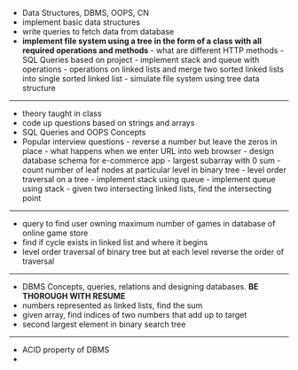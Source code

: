 - Data Structures, DBMS, OOPS, CN
- implement basic data structures
- write queries to fetch data from database
- **implement file system using a tree in the form of a class with all required operations and methods**
	  - what are different HTTP methods
	  - SQL Queries based on project
	  - implement stack and queue with operations
	  - operations on linked lists and merge two sorted linked lists into single sorted linked list
	  - simulate file system using tree data structure
---
- theory taught in class
- code up questions based on strings and arrays
- SQL Queries and OOPS Concepts
- Popular interview questions
	  - reverse a number but leave the zeros in place
	  - what happens when we enter URL into web browser
	  - design database schema for e-commerce app
	  - largest subarray with 0 sum
	  - count number of leaf nodes at particular level in binary tree
	  - level order traversal on a tree
	  - implement stack using queue
	  - implement queue using stack
	  - given two intersecting linked lists, find the intersecting point

---
- query to find user owning maximum number of games in database of online game store
- find if cycle exists in linked list and where it begins
- level order traversal of binary tree but at each level reverse the order of traversal

---
- DBMS Concepts, queries, relations and designing databases. **BE THOROUGH WITH RESUME**
- numbers represented as linked lists, find the sum
- given array, find indices of two numbers that add up to target
- second largest element in binary search tree

---
- ACID property of DBMS
- 